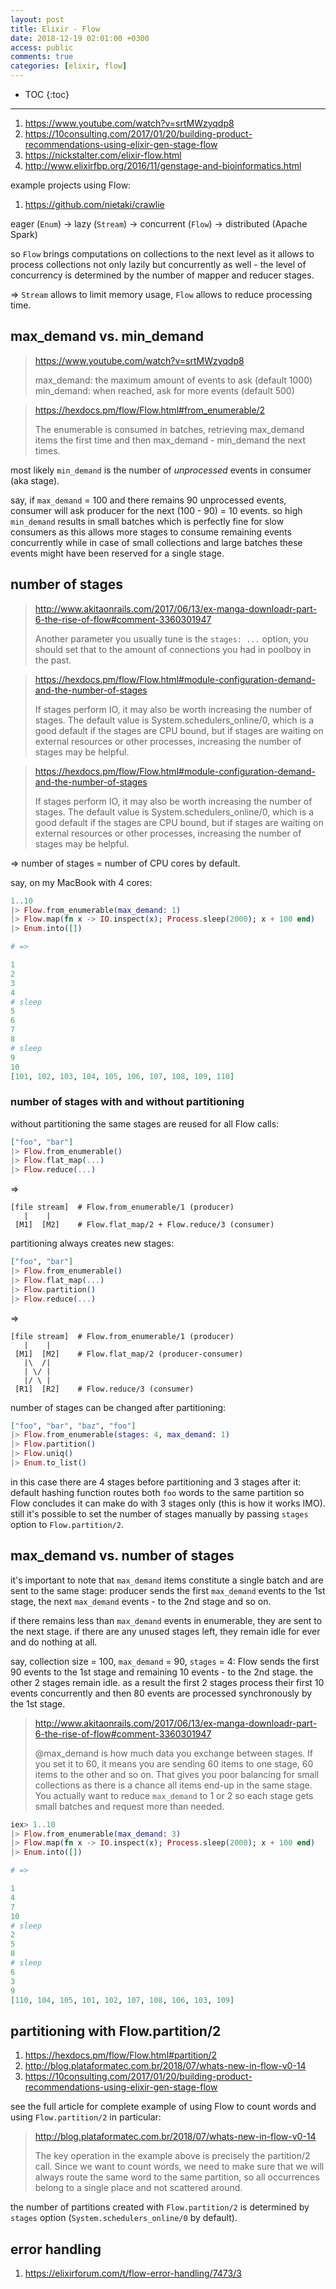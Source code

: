 ```yaml
---
layout: post
title: Elixir - Flow
date: 2018-12-19 02:01:00 +0300
access: public
comments: true
categories: [elixir, flow]
---
```


<!-- more -->

* TOC
{:toc}
<hr>

1. <https://www.youtube.com/watch?v=srtMWzyqdp8>
2. <https://10consulting.com/2017/01/20/building-product-recommendations-using-elixir-gen-stage-flow>
3. <https://nickstalter.com/elixir-flow.html>
4. <http://www.elixirfbp.org/2016/11/genstage-and-bioinformatics.html>

example projects using Flow:

1. <https://github.com/nietaki/crawlie>

eager (`Enum`) → lazy (`Stream`) → concurrent (`Flow`) → distributed (Apache Spark)

so `Flow` brings computations on collections to the next level as it allows
to process collections not only lazily but concurrently as well - the level
of concurrency is determined by the number of mapper and reducer stages.

=> `Stream` allows to limit memory usage, `Flow` allows to reduce processing
time.

max_demand vs. min_demand
-------------------------

> <https://www.youtube.com/watch?v=srtMWzyqdp8>
>
> max_demand: the maximum amount of events to ask (default 1000)
> min_demand: when reached, ask for more events (default 500)

> <https://hexdocs.pm/flow/Flow.html#from_enumerable/2>
>
> The enumerable is consumed in batches, retrieving max_demand items
> the first time and then max_demand - min_demand the next times.

most likely `min_demand` is the number of *unprocessed* events in consumer
(aka stage).

say, if `max_demand` = 100 and there remains 90 unprocessed events, consumer
will ask producer for the next (100 - 90) = 10 events. so high `min_demand`
results in small batches which is perfectly fine for slow consumers as this
allows more stages to consume remaining events concurrently while in case of
small collections and large batches these events might have been reserved for
a single stage.

number of stages
----------------

> <http://www.akitaonrails.com/2017/06/13/ex-manga-downloadr-part-6-the-rise-of-flow#comment-3360301947>
>
> Another parameter you usually tune is the `stages: ...` option, you should
> set that to the amount of connections you had in poolboy in the past.

> <https://hexdocs.pm/flow/Flow.html#module-configuration-demand-and-the-number-of-stages>
>
> If stages perform IO, it may also be worth increasing the number of stages.
> The default value is System.schedulers_online/0, which is a good default if
> the stages are CPU bound, but if stages are waiting on external resources or
> other processes, increasing the number of stages may be helpful.

> <https://hexdocs.pm/flow/Flow.html#module-configuration-demand-and-the-number-of-stages>
>
> If stages perform IO, it may also be worth increasing the number of stages.
> The default value is System.schedulers_online/0, which is a good default if
> the stages are CPU bound, but if stages are waiting on external resources or
> other processes, increasing the number of stages may be helpful.

=> number of stages = number of CPU cores by default.

say, on my MacBook with 4 cores:

```elixir
1..10
|> Flow.from_enumerable(max_demand: 1)
|> Flow.map(fn x -> IO.inspect(x); Process.sleep(2000); x + 100 end)
|> Enum.into([])

# =>

1
2
3
4
# sleep
5
6
7
8
# sleep
9
10
[101, 102, 103, 104, 105, 106, 107, 108, 109, 110]
```

### number of stages with and without partitioning

without partitioning the same stages are reused for all Flow calls:

```elixir
["foo", "bar"]
|> Flow.from_enumerable()
|> Flow.flat_map(...)
|> Flow.reduce(...)
```

=>

```
[file stream]  # Flow.from_enumerable/1 (producer)
   |    |
 [M1]  [M2]    # Flow.flat_map/2 + Flow.reduce/3 (consumer)
```

partitioning always creates new stages:

```elixir
["foo", "bar"]
|> Flow.from_enumerable()
|> Flow.flat_map(...)
|> Flow.partition()
|> Flow.reduce(...)
```

=>

```
[file stream]  # Flow.from_enumerable/1 (producer)
   |    |
 [M1]  [M2]    # Flow.flat_map/2 (producer-consumer)
   |\  /|
   | \/ |
   |/ \ |
 [R1]  [R2]    # Flow.reduce/3 (consumer)
```

number of stages can be changed after partitioning:

```elixir
["foo", "bar", "baz", "foo"]
|> Flow.from_enumerable(stages: 4, max_demand: 1)
|> Flow.partition()
|> Flow.uniq()
|> Enum.to_list()
```

in this case there are 4 stages before partitioning and 3 stages after it:
default hashing function routes both `foo` words to the same partition so
Flow concludes it can make do with 3 stages only (this is how it works IMO).
still it's possible to set the number of stages manually by passing `stages`
option to `Flow.partition/2`.

max_demand vs. number of stages
-------------------------------

it's important to note that `max_demand` items constitute a single batch and
are sent to the same stage: producer sends the first `max_demand` events to
the 1st stage, the next `max_demand` events - to the 2nd stage and so on.

if there remains less than `max_demand` events in enumerable, they are sent
to the next stage. if there are any unused stages left, they remain idle for
ever and do nothing at all.

say, collection size = 100, `max_demand` = 90, `stages` = 4: Flow sends the
first 90 events to the 1st stage and remaining 10 events - to the 2nd stage.
the other 2 stages remain idle. as a result the first 2 stages process their
first 10 events concurrently and then 80 events are processed synchronously
by the 1st stage.

> <http://www.akitaonrails.com/2017/06/13/ex-manga-downloadr-part-6-the-rise-of-flow#comment-3360301947>
>
> @max_demand is how much data you exchange between stages. If you set it to
> 60, it means you are sending 60 items to one stage, 60 items to the other
> and so on. That gives you poor balancing for small collections as there is
> a chance all items end-up in the same stage. You actually want to reduce
> `max_demand` to 1 or 2 so each stage gets small batches and request more
> than needed.

```elixir
iex> 1..10
|> Flow.from_enumerable(max_demand: 3)
|> Flow.map(fn x -> IO.inspect(x); Process.sleep(2000); x + 100 end)
|> Enum.into([])

# =>

1
4
7
10
# sleep
2
5
8
# sleep
6
3
9
[110, 104, 105, 101, 102, 107, 108, 106, 103, 109]
```

partitioning with Flow.partition/2
----------------------------------

1. <https://hexdocs.pm/flow/Flow.html#partition/2>
2. <http://blog.plataformatec.com.br/2018/07/whats-new-in-flow-v0-14>
3. <https://10consulting.com/2017/01/20/building-product-recommendations-using-elixir-gen-stage-flow>

see the full article for complete example of using Flow to count words and
using `Flow.partition/2` in particular:

> <http://blog.plataformatec.com.br/2018/07/whats-new-in-flow-v0-14>
>
> The key operation in the example above is precisely the partition/2 call.
> Since we want to count words, we need to make sure that we will always
> route the same word to the same partition, so all occurrences belong to
> a single place and not scattered around.

the number of partitions created with `Flow.partition/2` is determined by
`stages` option (`System.schedulers_online/0` by default).

error handling
--------------

1. <https://elixirforum.com/t/flow-error-handling/7473/3>
